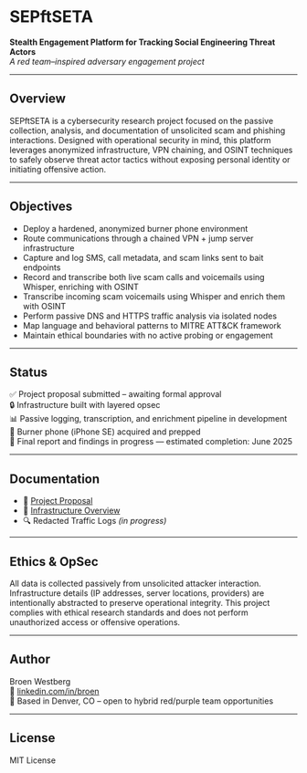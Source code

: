 # SEPftSETA

**Stealth Engagement Platform for Tracking Social Engineering Threat Actors**  
_A red team–inspired adversary engagement project_

---

## Overview

SEPftSETA is a cybersecurity research project focused on the passive collection, analysis, and documentation of unsolicited scam and phishing interactions. Designed with operational security in mind, this platform leverages anonymized infrastructure, VPN chaining, and OSINT techniques to safely observe threat actor tactics without exposing personal identity or initiating offensive action.

---

## Objectives

- Deploy a hardened, anonymized burner phone environment 
- Route communications through a chained VPN + jump server infrastructure
- Capture and log SMS, call metadata, and scam links sent to bait endpoints
- Record and transcribe both live scam calls and voicemails using Whisper, enriching with OSINT  
- Transcribe incoming scam voicemails using Whisper and enrich them with OSINT
- Perform passive DNS and HTTPS traffic analysis via isolated nodes
- Map language and behavioral patterns to MITRE ATT&CK framework
- Maintain ethical boundaries with no active probing or engagement

---

## Status

✅ Project proposal submitted – awaiting formal approval  
🔒 Infrastructure built with layered opsec  
📊 Passive logging, transcription, and enrichment pipeline in development  
📱 Burner phone (iPhone SE) acquired and prepped  
🧠 Final report and findings in progress — estimated completion: June 2025

---

## Documentation

- 📄 [Project Proposal](docs/project_proposal.md)
- 📁 [Infrastructure Overview](docs/infrastructure.md)
- 🔍 Redacted Traffic Logs *(in progress)*

---

## Ethics & OpSec

All data is collected passively from unsolicited attacker interaction.  
Infrastructure details (IP addresses, server locations, providers) are intentionally abstracted to preserve operational integrity. This project complies with ethical research standards and does not perform unauthorized access or offensive operations.

---

## Author

Broen Westberg  
🔗 [linkedin.com/in/broen](https://linkedin.com/in/broen)  
📍 Based in Denver, CO – open to hybrid red/purple team opportunities

---

## License

MIT License
